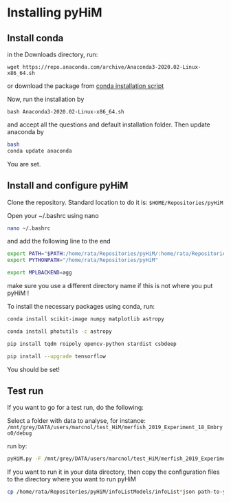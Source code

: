 # Installing pyHiM



## Install conda

in the Downloads directory, run:

```
wget https://repo.anaconda.com/archive/Anaconda3-2020.02-Linux-x86_64.sh
```

or download the package from [conda installation script](https://www.anaconda.com/products/individual)



Now, run the installation by

```
bash Anaconda3-2020.02-Linux-x86_64.sh 

```

and accept all the questions and default installation folder. Then update anaconda by

```bash
bash
conda update anaconda
```

You are set.



## Install and configure pyHiM

Clone the repository. Standard location to do it is: ```$HOME/Repositories/pyHiM```

Open your ~/.bashrc using nano 

```bash
nano ~/.bashrc
```

and add the following line to the end

```sh
export PATH="$PATH:/home/rata/Repositories/pyHiM/:home/rata/Repositories/pyHiM/fileProcessing"
export PYTHONPATH="/home/rata/Repositories/pyHiM"

export MPLBACKEND=agg

```

make sure you use a different directory name if this is not where you put pyHiM !



To install the necessary packages using conda, run:

```sh
conda install scikit-image numpy matplotlib astropy

conda install photutils -c astropy

pip install tqdm roipoly opencv-python stardist csbdeep

pip install --upgrade tensorflow

```

You should be set!



## Test run

If you want to go for a test run, do the following:

Select a folder with data to analyse, for instance: ```/mnt/grey/DATA/users/marcnol/test_HiM/merfish_2019_Experiment_18_Embryo0/debug```

run by:

```bash
pyHiM.py -F /mnt/grey/DATA/users/marcnol/test_HiM/merfish_2019_Experiment_18_Embryo0/debug
```



If you want to run it in your data directory, then copy the configuration files to the directory where you want to run pyHiM

```bash
cp /home/rata/Repositories/pyHiM/infoListModels/infoList*json path-to-your-directory
```

